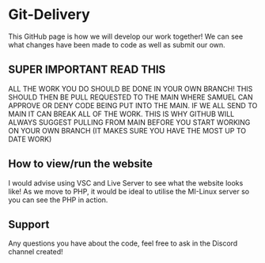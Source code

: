 # Git-Delivery

This GitHub page is how we will develop our work together! We can see what changes have been made to code as well as submit our own.

## SUPER IMPORTANT READ THIS ##
ALL THE WORK YOU DO SHOULD BE DONE IN YOUR OWN BRANCH! THIS SHOULD THEN BE PULL REQUESTED TO THE MAIN WHERE SAMUEL CAN APPROVE OR DENY CODE BEING PUT INTO THE MAIN. IF WE ALL SEND TO MAIN IT CAN BREAK ALL OF THE WORK. THIS IS WHY GITHUB WILL ALWAYS SUGGEST PULLING FROM MAIN BEFORE YOU START WORKING ON YOUR OWN BRANCH (IT MAKES SURE YOU HAVE THE MOST UP TO DATE WORK)

## How to view/run the website
I would advise using VSC and Live Server to see what the website looks like! As we move to PHP, it would be ideal to utilise the MI-Linux server so you can see the PHP in action.

## Support

Any questions you have about the code, feel free to ask in the Discord channel created!
